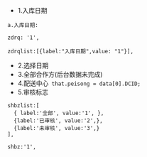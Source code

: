 - 1.入库日期
```
a.入库日期:

zdrq: '1',

zdrqlist:[{label:"入库日期",value: "1"}],
```
- 2.选择日期
- 3.全部合作方(后台数据未完成)
- 4.配送中心` that.peisong = data[0].DCID;`
- 5.审核标志
```
shbzlist:[
  { label:'全部', value:'1', },
  {label:'已审核', value:'2',},
  {label:'未审核', value:'3',}
],

shbz:'1',
```


